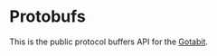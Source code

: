 # Protobufs

This is the public protocol buffers API for the [Gotabit](https://github.com/hjcore/gotabit).
